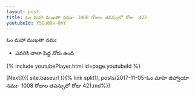 ```yaml
---
layout: post
title: ఓం మహా ముఖతా నమః- 1008 రోజుల తపస్సులో రోజు  422
youtubeId: Y5Iu8Ov-8nY
---
```

 
 
 ఓం మహా ముఖతా నమః  
 
 -  ఎవరికి చాలా పెద్ద నోరు ఉంది 
 
  
 
  
 
 
 
 
 
 


{% include youtubePlayer.html id=page.youtubeId %}
 
[Next]({{ site.baseurl }}{% link  split1/_posts/2017-11-05-ఓం మాహె జిహ్వాయా నమః- 1008 రోజుల తపస్సులో రోజు  421.md%})
 
